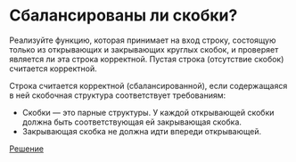 # Сбалансированы ли скобки?

Реализуйте функцию, которая принимает на вход строку, состоящую только из открывающих и закрывающих круглых скобок, и проверяет является ли эта строка корректной. Пустая строка (отсутствие скобок) считается корректной.

Строка считается корректной (сбалансированной), если содержащаяся в ней скобочная структура соответствует требованиям:

* Скобки — это парные структуры. У каждой открывающей скобки должна быть соответствующая ей закрывающая скобка.
* Закрывающая скобка не должна идти впереди открывающей.

[Решение]()